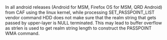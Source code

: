 In all android releases (Android for MSM, Firefox OS for MSM, QRD Android) from CAF using the linux kernel, while processing SET_PASSPOINT_LIST vendor command HDD does not make sure that the realm string that gets passed by upper-layer is NULL terminated. This may lead to buffer overflow as strlen is used to get realm string length to construct the PASSPOINT WMA command.